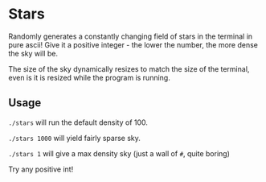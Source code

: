 # Stars

Randomly generates a constantly changing field of stars in the terminal
in pure ascii! Give it a positive integer - the lower the number, the more
dense the sky will be.

The size of the sky dynamically resizes to match the size of the
terminal, even is it is resized while the program is running.

## Usage

`./stars` will run the default density of 100.

`./stars 1000` will yield fairly sparse sky.

`./stars 1` will give a max density sky (just a wall of `#`, quite boring)

Try any positive int!